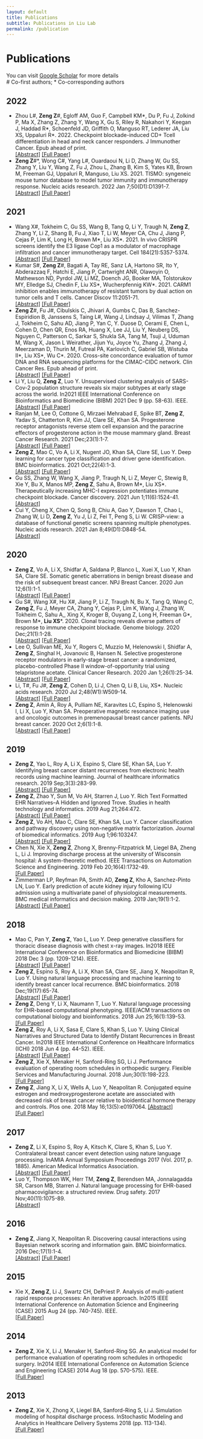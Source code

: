 ```yaml
---
layout: default
title: Publications
subtitle: Publications in Liu Lab
permalink: /publication
---
```


# Publications

You can visit [Google Scholar](https://scholar.google.com/citations?user=McA-3ZgAAAAJ&hl=en&oi=ao) for more details<br>
\# Co-first authors; \* Co-corresponding authors

## 2022
- Zhou L#, **Zeng Z**#, Egloff AM, Guo F, Campbell KM\*, Du P, Fu J, Zolkind P, Ma X, Zhang Z, Zhang Y, Wang X, Gu S, Riley R, Nakahori Y, Keegan J, Haddad R\*, Schoenfeld JD, Griffith O, Manguso RT, Lederer JA, Liu XS, Uppaluri R\*. 2022. Checkpoint blockade-induced CD+ Tcell differentiation in head and neck cancer responders. J Immunother Cancer. Epub ahead of print.<br>
[[Abstract]](https://www.ncbi.nlm.nih.gov/pubmed/35058328)
[[Full Paper]](/resources/publications/Zhou_JITC_2022.pdf)
- **Zeng Z**#\*, Wong C#, Yang L#, Ouardaoui N, Li D, Zhang W, Gu SS, Zhang Y, Liu Y, Wang Z, Fu J, Zhou L, Zhang B, Kim S, Yates KB, Brown M, Freeman GJ, Uppaluri R, Manguso, Liu XS. 2021. TISMO: syngeneic mouse tumor database to model tumor immunity and immunotherapy response. Nucleic acids research. 2022 Jan 7;50(D1):D1391-7.<br>
[[Abstract]](https://www.ncbi.nlm.nih.gov/pubmed/34534350)
[[Full Paper]](/resources/publications/NucAcidRes_1_2021.pdf)

## 2021
- Wang X#, Tokheim C, Gu SS, Wang B, Tang Q, Li Y, Traugh N, **Zeng Z**, Zhang Y, Li Z, Shang B, Fu J, Xiao T, Li W, Meyer CA, Chu J, Jiang P, Cejas P, Lim K, Long H, Brown M\*, Liu XS\*. 2021. In vivo CRISPR screens identify the E3 ligase Cop1 as a modulator of macrophage infiltration and cancer immunotherapy target. Cell 184(21):5357-5374.<br>
[[Abstract]](https://www.ncbi.nlm.nih.gov/pubmed/34582788) 
[[Full Paper]](/resources/publications/Cell184_5357.pdf)
- Kumar S#, **Zeng Z**#, Bagati A, Tay RE, Sanz LA, Hartono SR, Ito Y, Abderazzaq F, Hatchi E, Jiang P, Cartwright ANR, Olawoyin O, Mathewson ND, Pyrdol JW, Li MZ, Doench JG, Booker MA, Tolstorukov MY, Elledge SJ, Chedin F, Liu XS\*, Wucherpfennig KW*. 2021. CARM1 inhibition enables immunotherapy of resistant tumors by dual action on tumor cells and T cells. Cancer Discov 11:2051-71.<br>
[[Abstract]](https://www.ncbi.nlm.nih.gov/pubmed/33707234)
[[Full Paper]](/resources/publications/CancerDiscov_2051_Kumar.pdf)
- **Zeng Z**#, Fu J#, Cibulskis C, Jhivari A, Gumbs C, Das B, Sanchez-Espiridion B, Janssens S, Taing L#, Wang J, Lindsay J, Vilimas T, Zhang J, Tokheim C, Sahu AD, Jiang P, Yan C, Y. Duose D, Cerami E, Chen L, Cohen D, Chen QR, Enos RA, Huang X, Lee JJ, Liu Y, Neuberg DS, Nguyen C, Patterson C, Sarkar S, Shukla SA, Tang M, Tsuji J, Uduman M, Wang X, Jason L Weirather, Jijun Yu, Joyce Yu, Zhang J, Zhang J, Meerzaman D, Thurin M, Futreal PA, Karlovich C, Gabriel SB, Wistuba II*, Liu XS\*, Wu C*. 2020. Cross-site concordance evaluation of tumor DNA and RNA sequencing platforms for the CIMAC-CIDC network. Clin Cancer Res. Epub ahead of print.<br>
[[Abstract]](https://www.ncbi.nlm.nih.gov/pubmed/33323402)
[[Full Paper]](/resources/publications/CCR_5049.pdf)
- Li Y, Liu Q, **Zeng Z**, Luo Y. Unsupervised clustering analysis of SARS-Cov-2 population structure reveals six major subtypes at early stage across the world. In2021 IEEE International Conference on Bioinformatics and Biomedicine (BIBM) 2021 Dec 9 (pp. 58-63). IEEE.<br>
[[Abstract]](https://pubmed.ncbi.nlm.nih.gov/34845455/)
[[Full Paper]](/resources/publications/2021_unsupervised_covid_BIBM.pdf)
- Ranjan M, Lee O, Cottone G, Mirzaei Mehrabad E, Spike BT, **Zeng Z**, Yadav S, Chatterton R, Kim JJ, Clare SE, Khan SA. Progesterone receptor antagonists reverse stem cell expansion and the paracrine effectors of progesterone action in the mouse mammary gland. Breast Cancer Research. 2021 Dec;23(1):1-7.<br>
[[Abstract]](https://pubmed.ncbi.nlm.nih.gov/34344445/)
[[Full Paper]](/resources/publications/2021_progesterone.pdf)
- **Zeng Z**, Mao C, Vo A, Li X, Nugent JO, Khan SA, Clare SE, Luo Y. Deep learning for cancer type classification and driver gene identification. BMC bioinformatics. 2021 Oct;22(4):1-3.<br>
[[Abstract]](https://pubmed.ncbi.nlm.nih.gov/34689757/)
[[Full Paper]](/resources/publications/2021_deeplearning_classification.pdf)
- Gu SS, Zhang W, Wang X, Jiang P, Traugh N, Li Z, Meyer C, Stewig B, Xie Y, Bu X, Manos MP, **Zeng Z**, Sahu A, Brown M\*, Liu XS*. Therapeutically increasing MHC-I expression potentiates immune checkpoint blockade. Cancer discovery. 2021 Jun 1;11(6):1524-41.<br>
[[Abstract]](https://pubmed.ncbi.nlm.nih.gov/33589424/)
- Cui Y, Cheng X, Chen Q, Song B, Chiu A, Gao Y, Dawson T, Chao L, Zhang W, Li D, **Zeng Z**, Yu J, Li Z, Fei T, Peng S, Li W. CRISP-view: a database of functional genetic screens spanning multiple phenotypes. Nucleic acids research. 2021 Jan 8;49(D1):D848-54.<br>
[[Abstract]](https://pubmed.ncbi.nlm.nih.gov/33010154/)

## 2020
- **Zeng Z**, Vo A, Li X, Shidfar A, Saldana P, Blanco L, Xuei X, Luo Y, Khan SA, Clare SE. Somatic genetic aberrations in benign breast disease and the risk of subsequent breast cancer. NPJ Breast Cancer. 2020 Jun 12;6(1):1-1.<br>
[[Abstract]](https://pubmed.ncbi.nlm.nih.gov/32566745/)
[[Full Paper]](/resources/publications/2020_npjBreastCancer_somaticmutation.pdf)
- Gu S#, Wang X#, Hu X#, Jiang P, Li Z, Traugh N, Bu X, Tang Q, Wang C, **Zeng Z**, Fu J, Meyer CA, Zhang Y, Cejas P, Lim K, Wang J, Zhang W, Tokheim C, Sahu A,, Xing X, Kroger B, Ouyang Z, Long H, Freeman G\*, Brown M\*, **Liu XS**\*. 2020. Clonal tracing reveals diverse patters of response to immune checkpoint blockade. Genome biology. 2020 Dec;21(1):1-28.<br>
[[Abstract]](https://www.ncbi.nlm.nih.gov/pubmed/33059736)
[[Full Paper]](/resources/publications/GenomeBiol21_263.pdf)
- Lee O, Sullivan ME, Xu Y, Rogers C, Muzzio M, Helenowski I, Shidfar A,  **Zeng Z**, Singhal H, Jovanovic B, Hansen N. Selective progesterone receptor modulators in early-stage breast cancer: a randomized, placebo-controlled Phase II window-of-opportunity trial using telapristone acetate. Clinical Cancer Research. 2020 Jan 1;26(1):25-34.<br>
[[Abstract]](https://pubmed.ncbi.nlm.nih.gov/31570566/)
[[Full Paper]](/resources/publications/2020_CCR_progesterone.pdf)
- Li, T#, Fu J#, **Zeng Z**, Cohen D, Li J, Chen Q, Li B, Liu, XS\*. Nucleic acids research. 2020 Jul 2;48(W1):W509-14. <br>
[[Abstract]](https://www.ncbi.nlm.nih.gov/pubmed/32442275)
[[Full Paper]](/resources/publications/Li_NucAcidsRsh_2020.pdf)
-  **Zeng Z**, Amin A, Roy A, Pulliam NE, Karavites LC, Espino S, Helenowski I, Li X, Luo Y, Khan SA. Preoperative magnetic resonance imaging use and oncologic outcomes in premenopausal breast cancer patients. NPJ breast cancer. 2020 Oct 2;6(1):1-8.<br>
[[Abstract]](https://pubmed.ncbi.nlm.nih.gov/33083528/)
[[Full Paper]](/resources/publications/2020_npjBreastcancer_MRI.pdf)

## 2019
- **Zeng Z**, Yao L, Roy A, Li X, Espino S, Clare SE, Khan SA, Luo Y. Identifying breast cancer distant recurrences from electronic health records using machine learning. Journal of healthcare informatics research. 2019 Sep;3(3):283-99.<br>
[[Abstract]](https://pubmed.ncbi.nlm.nih.gov/33225204/)
[[Full Paper]](/resources/publications/2019_EHR_distantRecurrence.pdf)
- **Zeng Z**, Zhao Y, Sun M, Vo AH, Starren J, Luo Y. Rich Text Formatted EHR Narratives–A Hidden and Ignored Trove. Studies in health technology and informatics. 2019 Aug 21;264:472.<br>
[[Abstract]](https://pubmed.ncbi.nlm.nih.gov/31437968/)
[[Full Paper]](/resources/publications/2019_EHR_Trove.pdf)
- **Zeng Z**, Vo AH, Mao C, Clare SE, Khan SA, Luo Y. Cancer classification and pathway discovery using non-negative matrix factorization. Journal of biomedical informatics. 2019 Aug 1;96:103247.<br>
[[Abstract]](https://pubmed.ncbi.nlm.nih.gov/31271844/)
[[Full Paper]](/resources/publications/2019_NMF_pathway.pdf)
- Chen N, Xie X, **Zeng Z**, Zhong X, Brenny-Fitzpatrick M, Liegel BA, Zheng L, Li J. Improving discharge process at the university of Wisconsin hospital: A system-theoretic method. IEEE Transactions on Automation Science and Engineering. 2019 Feb 20;16(4):1732-49.<br>
[[Full Paper]](/resources/publications/2019_discharge_TASW.pdf)
- Zimmerman LP, Reyfman PA, Smith AD, **Zeng Z**, Kho A, Sanchez-Pinto LN, Luo Y. Early prediction of acute kidney injury following ICU admission using a multivariate panel of physiological measurements. BMC medical informatics and decision making. 2019 Jan;19(1):1-2.<br>
[[Abstract]](https://pubmed.ncbi.nlm.nih.gov/30700291/)
[[Full Paper]](/resources/publications/2019_BMC_kidney.pdf)

## 2018
- Mao C, Pan Y, **Zeng Z**, Yao L, Luo Y. Deep generative classifiers for thoracic disease diagnosis with chest x-ray images. In2018 IEEE International Conference on Bioinformatics and Biomedicine (BIBM) 2018 Dec 3 (pp. 1209-1214). IEEE.<br>
[[Abstract]](https://pubmed.ncbi.nlm.nih.gov/31341701/)
[[Full Paper]](/resources/publications/2018_DeepGenerativeXray.pdf)
- **Zeng Z**, Espino S, Roy A, Li X, Khan SA, Clare SE, Jiang X, Neapolitan R, Luo Y. Using natural language processing and machine learning to identify breast cancer local recurrence. BMC bioinformatics. 2018 Dec;19(17):65-74.<br>
[[Abstract]](https://pubmed.ncbi.nlm.nih.gov/30591037/)
[[Full Paper]](/resources/publications/2018_NLP_local_recurrence.pdf)
- **Zeng Z**, Deng Y, Li X, Naumann T, Luo Y. Natural language processing for EHR-based computational phenotyping. IEEE/ACM transactions on computational biology and bioinformatics. 2018 Jun 25;16(1):139-53.<br>
[[Full Paper]](/resources/publications/2018_NLP_review.pdf)
- **Zeng Z**, Roy A, Li X, Sasa E, Clare S, Khan S, Luo Y. Using Clinical Narratives and Structured Data to Identify Distant Recurrences in Breast Cancer. In2018 IEEE International Conference on Healthcare Informatics (ICHI) 2018 Jun 4 (pp. 44-52). IEEE.<br>
[[Abstract]](https://pubmed.ncbi.nlm.nih.gov/33225204/)
[[Full Paper]](/resources/publications/2018_NLP_distant_ICHI.pdf)
- **Zeng Z**, Xie X, Menaker H, Sanford-Ring SG, Li J. Performance evaluation of operating room schedules in orthopedic surgery. Flexible Services and Manufacturing Journal. 2018 Jun;30(1):198-223.<br>
[[Full Paper]](/resources/publications/2018_OR_schedule.pdf)
- **Zeng Z**, Jiang X, Li X, Wells A, Luo Y, Neapolitan R. Conjugated equine estrogen and medroxyprogesterone acetate are associated with decreased risk of breast cancer relative to bioidentical hormone therapy and controls. Plos one. 2018 May 16;13(5):e0197064.
[[Abstract]](https://pubmed.ncbi.nlm.nih.gov/29768475/)<br>
[[Full Paper]](/resources/publications/2018_estrogendrug.pdf)

## 2017
- **Zeng Z**, Li X, Espino S, Roy A, Kitsch K, Clare S, Khan S, Luo Y. Contralateral breast cancer event detection using nature language processing. InAMIA Annual Symposium Proceedings 2017 (Vol. 2017, p. 1885). American Medical Informatics Association.<br>
[[Abstract]](https://pubmed.ncbi.nlm.nih.gov/29854260/)
[[Full Paper]](/resources/publications/2017_NLP_contralateralBreast.pdf)
- Luo Y, Thompson WK, Herr TM, **Zeng Z**, Berendsen MA, Jonnalagadda SR, Carson MB, Starren J. Natural language processing for EHR-based pharmacovigilance: a structured review. Drug safety. 2017 Nov;40(11):1075-89.<br>
[[Abstract]](https://pubmed.ncbi.nlm.nih.gov/28643174/)

## 2016
- **Zeng Z**, Jiang X, Neapolitan R. Discovering causal interactions using Bayesian network scoring and information gain. BMC bioinformatics. 2016 Dec;17(1):1-4.<br>
[[Abstract]](https://pubmed.ncbi.nlm.nih.gov/27230078/)
[[Full Paper]](/resources/publications/2016_bayesian_network_IG.pdf)

## 2015
- Xie X, **Zeng Z**, Li J, Swartz CH, DePriest P. Analysis of multi-patient rapid response processes: An iterative approach. In2015 IEEE International Conference on Automation Science and Engineering (CASE) 2015 Aug 24 (pp. 740-745). IEEE.<br>
[[Full Paper]](/resources/publications/2015_multipatient_iterative.pdf)

## 2014
- **Zeng Z**, Xie X, Li J, Menaker H, Sanford-Ring SG. An analytical model for performance evaluation of operating room schedules in orthopedic surgery. In2014 IEEE International Conference on Automation Science and Engineering (CASE) 2014 Aug 18 (pp. 570-575). IEEE.<br>
[[Full Paper]](/resources/publications/2014_analytical_modeling_OR.pdf)

## 2013
- **Zeng Z**, Xie X, Zhong X, Liegel BA, Sanford-Ring S, Li J. Simulation modeling of hospital discharge process. InStochastic Modeling and Analytics in Healthcare Delivery Systems 2018 (pp. 113-134).<br>
[[Full Paper]](/resources/publications/2013_simulation_modeling_hospital_discharge.pdf)
